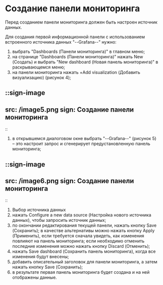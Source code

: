 # Создание панели мониторинга

Перед созданием панели мониторинга должен быть настроен источник данных.

Для создания первой информационной панели с использованием встроенного источника данных "--Grafana--" нужно:

1. выбрать "Dashboards (Панели мониторинга)" в главном меню;
2. на странице "Dashboards (Панели мониторинга)" нажать New (Создать) и выбрать "New dashboard (Новая панель мониторинга)" в раскрывающемся меню;
3. на панели мониторинга нажать +Add visualization (Добавить визуализацию) (рисунок 4);

::sign-image
---
src: /image5.png
sign: Создание панели мониторинга
---
::

1. в открывшемся диалоговом окне выбрать "--Grafana--" (рисунок 5) – это настроит запрос и сгенерирует предустановленную панель мониторинга;

::sign-image
---
src: /image6.png
sign: Создание панели мониторинга
---
::

1. Выбор источника данных
2. нажать Configure a new data source (Настройка нового источника данных), чтобы запросить источник данных;
3. по окончании редактирования текущей панели, нажать кнопку Save (Сохранить); в качестве альтернативы можно нажать кнопку Apply (Применить), если требуется сначала увидеть, как изменения повлияют на панель мониторинга; если необходимо отменить последние изменения можно нажать кнопку Discard (Отменить);
4. нажать Save dashboard (Сохранить панель мониторинга), когда все изменения будут внесены;
5. добавить описательный заголовок для панели мониторинга, а затем нажать кнопку Save (Сохранить);
6. в результате первая панель мониторинга будет создана и на ней отображены данные.